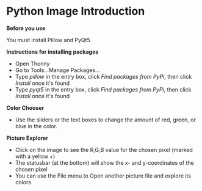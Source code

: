 # Python Image Introduction 

**Before you use**

You must install Pillow and PyQt5

**Instructions for installing packages**
* Open Thonny
* Go to Tools...Manage Packages...
* Type *pillow* in the entry box, click *Find packages from PyPi*, then click *Install* once it's found
* Type *pyqt5* in the entry box, click *Find packages from PyPi*, then click *Install* once it's found

**Color Chooser**
* Use the sliders or the text boxes to change the amount of red, green, or blue in the color.  

**Picture Explorer**
* Click on the image to see the R,G,B value for the chosen pixel (marked with a yellow +)
* The statusbar (at the bottom) will show the x- and y-coordinates of the chosen pixel
* You can use the File menu to Open another picture file and explore its colors
